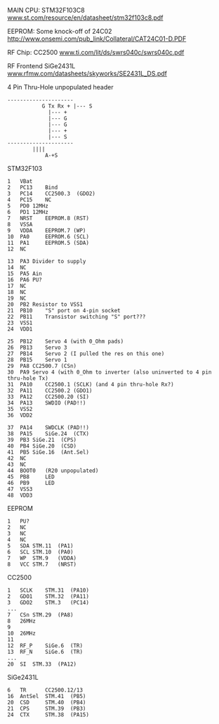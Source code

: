 MAIN CPU: STM32F103C8
www.st.com/resource/en/datasheet/stm32f103c8.pdf

EEPROM: Some knock-off of 24C02
http://www.onsemi.com/pub_link/Collateral/CAT24C01-D.PDF

RF Chip: CC2500
www.ti.com/lit/ds/swrs040c/swrs040c.pdf

RF Frontend SiGe2431L
www.rfmw.com/datasheets/skyworks/SE2431L_DS.pdf

4 Pin Thru-Hole unpopulated header
```
--------------------- 
           G Tx Rx + |--- S 
		     |--- +
		     |--- G
		     |--- G 
		     |--- +
		     |--- S 
---------------------
		||||
	        A-+S
```

STM32F103
```
1	VBat
2	PC13	Bind
3	PC14	CC2500.3  (GDO2)
4	PC15	NC
5	PD0	12MHz
6	PD1	12MHz
7	NRST	EEPROM.8 (RST)
8	VSSA
9	VDDA	EEPROM.7 (WP)
10	PA0 	EEPROM.6 (SCL)
11	PA1 	EEPROM.5 (SDA)
12	NC

13 	PA3	Divider to supply
14	NC
15	PA5	Ain 
16	PA6	PU?
17	NC
18	NC
19	NC
20	PB2	Resistor to VSS1
21	PB10	"S" port on 4-pin socket
22	PB11	Transistor switching "S" port???
23	VSS1
24	VDD1

25	PB12	Servo 4 (with 0_Ohm pads)
26	PB13	Servo 3
27	PB14	Servo 2 (I pulled the res on this one)
28	PB15	Servo 1
29	PA8	CC2500.7 (CSn)
30	PA9	Servo 4 (with 0_Ohm to inverter (also uninverted to 4 pin thru-hole Tx)
31	PA10	CC2500.1 (SCLK) (and 4 pin thru-hole Rx?)
32	PA11	CC2500.2 (GDO1)
33	PA12	CC2500.20 (SI)
34	PA13	SWDIO (PAD!!)
35	VSS2
36	VDD2

37	PA14	SWDCLK (PAD!!)
38	PA15	SiGe.24  (CTX)
39	PB3	SiGe.21  (CPS)
40	PB4	SiGe.20  (CSD)
41	PB5	SiGe.16  (Ant.Sel)
42	NC
43	NC
44	BOOT0	(R20 unpopulated)
45	PB8		LED
46	PB9		LED
47 	VSS3
48	VDD3
```

EEPROM
```
1	PU?
2	NC
3	NC
4	NC
5	SDA	STM.11  (PA1)
6	SCL	STM.10	(PA0)
7	WP	STM.9	(VDDA)
8	VCC	STM.7	(NRST)
```

CC2500
```
1	SCLK	STM.31	(PA10)
2	GDO1	STM.32	(PA11)
3	GDO2	STM.3	(PC14)
...
7	CSn	STM.29	(PA8)
8	26MHz
9
10	26MHz
11	
12	RF_P	SiGe.6	(TR)
13	RF_N	SiGe.6	(TR)
...
20	SI	STM.33	(PA12)
```


SiGe2431L
```
6	TR		CC2500.12/13
16	AntSel	STM.41	(PB5)
20	CSD		STM.40	(PB4)
21	CPS		STM.39	(PB3)
24	CTX		STM.38	(PA15)
```



